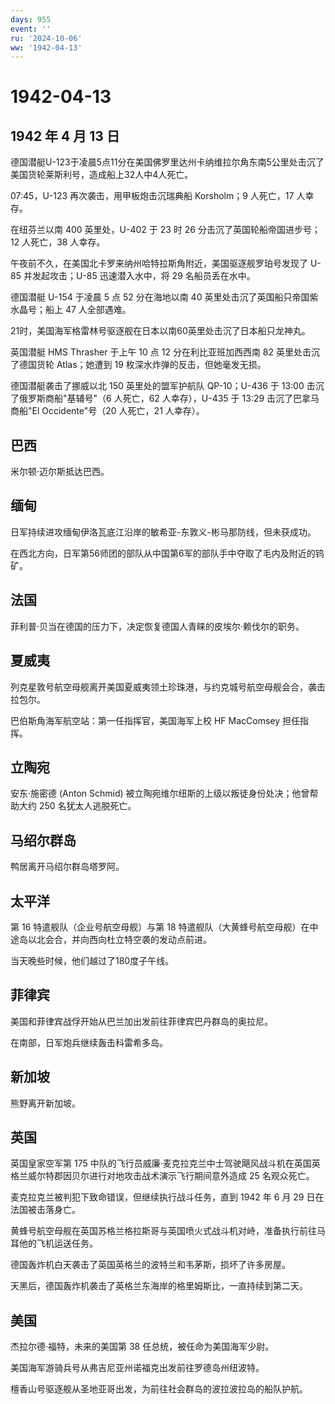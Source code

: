 ```yaml
---
days: 955
event: ''
ru: '2024-10-06'
ww: '1942-04-13'
---
```


# 1942-04-13

## 1942 年 4 月 13 日

德国潜艇U-123于凌晨5点11分在美国佛罗里达州卡纳维拉尔角东南5公里处击沉了美国货轮莱斯利号，造成船上32人中4人死亡。

07:45，U-123 再次袭击，用甲板炮击沉瑞典船 Korsholm；9 人死亡，17
人幸存。

在纽芬兰以南 400 英里处，U-402 于 23 时 26
分击沉了英国轮船帝国进步号；12 人死亡，38 人幸存。

午夜前不久，在美国北卡罗来纳州哈特拉斯角附近，美国驱逐舰罗珀号发现了
U-85 并发起攻击；U-85 迅速潜入水中，将 29 名船员丢在水中。

德国潜艇 U-154 于凌晨 5 点 52 分在海地以南 40
英里处击沉了英国船只帝国紫水晶号；船上 47 人全部遇难。

21时，美国海军格雷林号驱逐舰在日本以南60英里处击沉了日本船只龙神丸。

英国潜艇 HMS Thrasher 于上午 10 点 12 分在利比亚班加西西南 82
英里处击沉了德国货轮 Atlas；她遭到 19 枚深水炸弹的反击，但她毫发无损。

德国潜艇袭击了挪威以北 150 英里处的盟军护航队 QP-10；U-436 于 13:00
击沉了俄罗斯商船"基辅号"（6 人死亡，62 人幸存），U-435 于 13:29
击沉了巴拿马商船"El Occidente"号（20 人死亡，21 人幸存）。

## 巴西

米尔顿·迈尔斯抵达巴西。

## 缅甸

日军持续进攻缅甸伊洛瓦底江沿岸的敏希亚-东敦义-彬马那防线，但未获成功。

在西北方向，日军第56师团的部队从中国第6军的部队手中夺取了毛内及附近的钨矿。

## 法国

菲利普·贝当在德国的压力下，决定恢复德国人青睐的皮埃尔·赖伐尔的职务。

## 夏威夷

列克星敦号航空母舰离开美国夏威夷领土珍珠港，与约克城号航空母舰会合，袭击拉包尔。

巴伯斯角海军航空站：第一任指挥官，美国海军上校 HF MacComsey 担任指挥。

## 立陶宛

安东·施密德 (Anton Schmid)
被立陶宛维尔纽斯的上级以叛徒身份处决；他曾帮助大约 250
名犹太人逃脱死亡。

## 马绍尔群岛

鸭居离开马绍尔群岛塔罗阿。

## 太平洋

第 16 特遣舰队（企业号航空母舰）与第 18
特遣舰队（大黄蜂号航空母舰）在中途岛以北会合，并向西向杜立特空袭的发动点前进。

当天晚些时候，他们越过了180度子午线。

## 菲律宾

美国和菲律宾战俘开始从巴兰加出发前往菲律宾巴丹群岛的奥拉尼。

在南部，日军炮兵继续轰击科雷希多岛。

## 新加坡

熊野离开新加坡。

## 英国

英国皇家空军第 175
中队的飞行员威廉·麦克拉克兰中士驾驶飓风战斗机在英国英格兰威尔特郡因贝尔进行对地攻击战术演示飞行期间意外造成
25 名观众死亡。

麦克拉克兰被判犯下致命错误，但继续执行战斗任务，直到 1942 年 6 月 29
日在法国被击落身亡。

黄蜂号航空母舰在英国苏格兰格拉斯哥与英国喷火式战斗机对峙，准备执行前往马耳他的飞机运送任务。

德国轰炸机白天袭击了英国英格兰的波特兰和韦茅斯，损坏了许多房屋。

天黑后，德国轰炸机袭击了英格兰东海岸的格里姆斯比，一直持续到第二天。

## 美国

杰拉尔德·福特，未来的美国第 38 任总统，被任命为美国海军少尉。

美国海军游骑兵号从弗吉尼亚州诺福克出发前往罗德岛州纽波特。

檀香山号驱逐舰从圣地亚哥出发，为前往社会群岛的波拉波拉岛的船队护航。